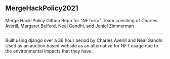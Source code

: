 ## MergeHackPolicy2021

Merge Hack-Policy Github Repo for "NFTerra"
Team consiting of Charles Averill, Margaret Belford, 
Neal Gandhi, and Jeniel Zimmerman

---

Built using django over a 36 hour period by Charles Averill and Neal Gandhi
Used as an auction based website as an alternative for NFT usage due to the 
environmental impacts that they have.

